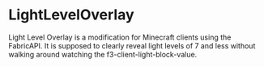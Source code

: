 # LightLevelOverlay

Light Level Overlay is a modification for Minecraft clients using the FabricAPI. It is supposed to clearly reveal light levels of 7 and less without walking around watching the f3-client-light-block-value.

